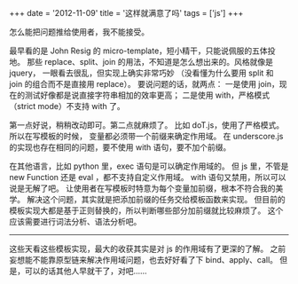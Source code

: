 +++
date = '2012-11-09'
title = '这样就满意了吗'
tags = ['js']
+++

怎么能把问题推给使用者，我不能接受。

最早看的是 John Resig 的 micro-template，短小精干，只能说佩服的五体投地。
那些 replace、split、join 的用法，不知道是怎么想出来的。风格就像是 jquery，
一眼看去很乱，但实现上确实非常巧妙
（没看懂为什么要用 split 和 join 的组合而不是直接用 replace）。
要说问题的话，就两点：
一是使用 join，现在的测试好像都是说直接字符串相加的效率更高；
二是使用 with，严格模式（strict mode）不支持 with 了。

第一点好说，稍稍改动即可。第二点就麻烦了。
比如 doT.js，使用了严格模式。所以在写模板的时候，
变量都必须带一个前缀来确定作用域。
在 underscore.js 的实现也存在相同的问题，要不使用 with 语句，要不加个前缀。

在其他语言，比如 python 里，exec 语句是可以确定作用域的。
但 js 里，不管是 new Function 还是 eval ，都不支持自定义作用域。
with 语句又禁用，所以可以说是无解了吧。
让使用者在写模板时特意为每个变量加前缀，根本不符合我的美学。
解决这个问题，其实就是把添加前缀的任务交给模板函数来实现。
但目前的模板实现大都是基于正则替换的，所以判断哪些部分加前缀就比较麻烦了。
这个应该需要进行词法分析、语法分析吧。

------

这些天看这些模板实现，最大的收获其实是对 js 的作用域有了更深的了解。
之前妄想能不能靠原型链来解决作用域问题，也去好好看了下 bind、apply、call。
但是，可以的话其他人早就干了，对吧……

